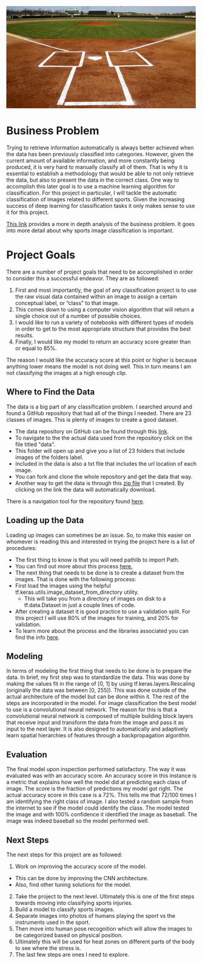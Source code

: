 ![alt text](https://github.com/PattiCakes59/Sport-Classification/blob/main/NotebookImages/Baseball.png)

# Business Problem

Trying to retrieve information automatically is always better achieved when the data has been previously classified into categories. However, given the current amount of available information, and more constantly being produced, it is very hard to manually classify all of them. That is why it is essential to establish a methodology that would be able to not only retrieve the data, but also to present the data in the correct class. One way to accomplish this later goal is to use a machine learning algorithm for classification. For this project in particular, I will tackle the automatic classification of images related to different sports. Given the increasing success of deep learning for classification tasks it only makes sense to use it for this project.

[This link](https://www.sciencedirect.com/science/article/pii/S1877050920307560) provides a more in depth analysis of the business problem. It goes into more detail about why sports image classification is important. 

# Project Goals

There are a number of project goals that need to be accomplished in order to consider this a successful endeavor.
They are as followed:
1. First and most importantly, the goal of any classification project is to use the raw visual data contained within an image to assign a certain conceptual label, or “class” to that image.
2. This comes down to using a computer vision algorithm that will return a single choice out of a number of possible choices.
3. I would like to run a variety of notebooks with different types of models in order to get to the most appropriate structure that provides the best results.
4. Finally, I would like my model to return an accuracy score greater than or equal to 85%.


The reason I would like the accuracy score at this point or higher is because anything lower means the model is not doing well. This in turn means I am not classifying the images at a high enough clip.

## Where to Find the Data
The data is a big part of any classification problem. I searched around and found a GitHub repository that had all of the things I needed. There are 23 classes of images. This is plenty of images to create a good dataset.
- The data repository on GitHub can be found through this [link](https://github.com/jurjsorinliviu/Sports-Type-Classifier).
- To navigate to the the actual data used from the repository click on the file titled "data". 
 - This folder will open up and give you a list of 23 folders that include images of the folders label.
 - Included in the data is also a txt file that includes the url location of each image.
- You can fork and clone the whole repository and get the data that way. 
- Another way to get the data is through this [zip file](https://minhaskamal.github.io/DownGit/#/home?url=https://github.com/jurjsorinliviu/Sports-Type-Classifier/tree/master/data) that I created. By clicking on the link the data will automatically download.
 
 
There is a navigation tool for the repository found [here](https://github.com/PattiCakes59/Sport-Classification/blob/main/NavigationREADME.md).


## Loading up the Data

Loading up images can sometimes be an issue. So, to make this easier on whomever is reading this and interested in trying the project here is a list of procedures:
- The first thing to know is that you will need pathlib to import Path. 
 - You can find out more about this process <a href=https://docs.python.org/3/library/pathlib.html#basic-use> here.</a>
- The next thing that needs to be done is to create a dataset from the images. That is done with the following process:
 - First load the images using the helpful tf.keras.utils.image_dataset_from_directory utility.
   - This will take you from a directory of images on disk to a tf.data.Dataset in just a couple lines of code.
 - After creating a dataset it is good practice to use a validation split. For this project I will use 80% of the images for training, and 20% for validation.
 - To learn more about the process and the libraries associated you can find the info [here](https://www.tensorflow.org/api_docs/python/tf/keras/utils/image_dataset_from_directory).

## Modeling

In terms of modeling the first thing that needs to be done is to prepare the data. In brief, my first step was to standardize the data. This was done by making the values fit in the range of [0, 1] by using tf.keras.layers.Rescaling (originally the data was between [0, 255]). This was done outside of the actual architecture of the model but can be done within it. The rest of the steps are incorporated in the model. For image classification the best model to use is a convolutional neural network. The reason for this is that a convolutional neural network is composed of multiple building block layers that receive input and transform the data from the image and pass it as input to the next layer. It is also designed to automatically and adaptively learn spatial hierarchies of features through a backpropagation algorithm.

## Evaluation
The final model upon inspection performed satisfactory. The way it was evaluated was with an accuracy score. An accuracy score in this instance is a metric that explains how well the model did at predicting each class of image. The score is the fraction of predictions my model got right. The actual accuracy score in this case is a 72%. This tells me that 72/100 times I am identifying the right class of image. I also tested a random sample from the internet to see if the model could identify the class. The model tested the image and with 100% confidence it identified the image as baseball. The image was indeed baseball so the model performed well.

## Next Steps
The next steps for this project are as followed:
1. Work on improving the accuracy score of the model.
 - This can be done by improving the CNN architecture.
 - Also, find other tuning solutions for the model.
2. Take the project to the next level. Ultimately this is one of the first steps towards moving into classifying sports injuries.
 1. Build a model to classify sports images.
 2. Separate images into photos of humans playing the sport vs the instruments used in the sport.
 3. Then move into human pose recognition which will allow the images to be categorized based on physical position.
 4. Ultimately this will be used for heat zones on different parts of the body to see where the stress is.
 5. The last few steps are ones I need to explore.
